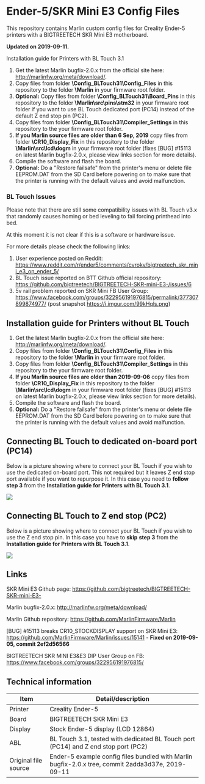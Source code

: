 # Ender-5/SKR Mini E3 Config Files

This repository contains Marlin custom config files for Creality Ender-5 printers with a BIGTREETECH SKR Mini E3 motherboard.  

**Updated on 2019-09-11.**

Installation guide for Printers with BL Touch 3.1

1. Get the latest Marlin bugfix-2.0.x from the official site here: http://marlinfw.org/meta/download/.
2. Copy files from folder **\Config_BLTouch31\Config_Files** in this repository to the folder **\Marlin** in your firmware root folder.
3. **Optional:** Copy files from folder **\Config_BLTouch31\Board_Pins** in this repository to the folder **\Marlin\src\pins\stm32** in your firmware root folder if you want to use BL Touch dedicated port (PC14) instead of the default Z end stop pin (PC2).
4. Copy files from folder **\Config_BLTouch31\Compiler_Settings** in this repository to the your firmware root folder.
5. **If you Marlin source files are older than 6 Sep, 2019** copy files from folder **\CR10_Display_Fix** in this repository to the folder **\Marlin\src\lcd\dogm** in your firmware root folder (fixes [BUG] #15113 on latest Marlin bugfix-2.0.x, please view links section for more details).
6. Compile the software and flash the board.
7. **Optional:** Do a "Restore failsafe" from the printer's menu or delete file EEPROM.DAT from the SD Card before powering on to make sure that the printer is running with the default values and avoid malfunction.

### BL Touch Issues

Please note that there are still some compatibility issues with BL Touch v3.x that randomly causes homing or bed leveling to fail forcing printhead into bed. 

At this moment it is not clear if this is a software or hardware issue.

For more details please check the following links: 

1. User experience posted on Reddit: https://www.reddit.com/r/ender5/comments/cvrokv/bigtreetech_skr_mini_e3_on_ender_5/
2. BL Touch issue reported on BTT Github official repository: https://github.com/bigtreetech/BIGTREETECH-SKR-mini-E3-/issues/6
3. 5v rail problem reported on SKR Mini FB User Group: https://www.facebook.com/groups/322956191976815/permalink/377307899874977/ (post snapshot https://i.imgur.com/99kHqls.png)



## Installation guide for Printers without BL Touch

1. Get the latest Marlin bugfix-2.0.x from the official site here: http://marlinfw.org/meta/download/.
2. Copy files from folder **\Config_BLTouch31\Config_Files** in this repository to the folder **\Marlin** in your firmware root folder.
3. Copy files from folder **\Config_BLTouch31\Compiler_Settings** in this repository to the your firmware root folder.
4. **If you Marlin source files are older than 2019-09-06** copy files from folder **\CR10_Display_Fix** in this repository to the folder **\Marlin\src\lcd\dogm** in your firmware root folder (fixes [BUG] #15113 on latest Marlin bugfix-2.0.x, please view links section for more details).
5. Compile the software and flash the board.
6. **Optional:** Do a "Restore failsafe" from the printer's menu or delete file EEPROM.DAT from the SD Card before powering on to make sure that the printer is running with the default values and avoid malfunction.

## Connecting BL Touch to dedicated on-board port (PC14)

Below is a picture showing where to connect your BL Touch if you wish to use the dedicated on-board port. This not required but it leaves Z end stop port available if you want to repurpose it. In this case you need to **follow** **step 3** from the **Installation guide for Printers with BL Touch 3.1**.



![](https://i.imgur.com/AO4crIO.jpg)



## Connecting BL Touch to Z end stop (PC2)

Below is a picture showing where to connect your BL Touch if you wish to use the Z end stop pin.  In this case you have to **skip** **step 3** from the **Installation guide for Printers with BL Touch 3.1**.



![](https://i.imgur.com/3TEBdS4.jpg)



## Links

SKR Mini E3 Github page: https://github.com/bigtreetech/BIGTREETECH-SKR-mini-E3-

Marlin bugfix-2.0.x: http://marlinfw.org/meta/download/

Marlin Github repository: https://github.com/MarlinFirmware/Marlin

[BUG] #15113 breaks CR10_STOCKDISPLAY support on SKR Mini E3: https://github.com/MarlinFirmware/Marlin/issues/15141 - **Fixed on 2019-09-05, commit 2ef2d56566**

BIGTREETECH SKR MINI E3&E3 DIP User Group on FB: https://www.facebook.com/groups/322956191976815/



## Technical information

| Item                 | Detail/description                                           |
| -------------------- | ------------------------------------------------------------ |
| Printer              | Creality Ender-5                                             |
| Board                | BIGTREETECH SKR Mini E3                                      |
| Display              | Stock Ender-5 display (LCD 12864)                            |
| ABL                  | BL Touch 3.1, tested with dedicated BL Touch port (PC14) and Z end stop port (PC2) |
| Original file source | Ender-5 example config files bundled with Marlin bugfix-2.0.x tree, commit 2adda3d37e, 2019-09-11 |
